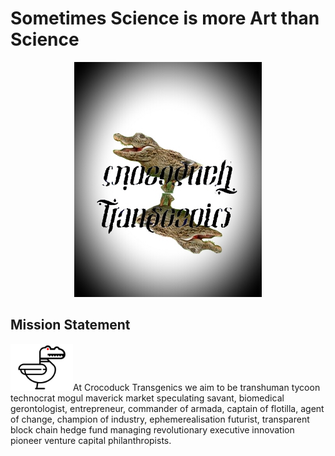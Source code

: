 # Sometimes Science is more Art than Science
<p align="center">

<img width="300" src="https://github.com/crocoducktransgenics/Portfolio-1/raw/master/2015-11-05%2016.21.22.jpg" />
</p>

## Mission Statement
<img width="100" src="https://github.com/crocoducktransgenics/Portfolio-1/blob/master/crocoduck.svg">At Crocoduck Transgenics we aim to be transhuman tycoon technocrat mogul maverick market speculating savant, biomedical gerontologist, entrepreneur, commander of armada, captain of flotilla, agent of change, champion of industry, ephemerealisation futurist, transparent block chain hedge fund managing revolutionary executive innovation pioneer venture capital philanthropists.
